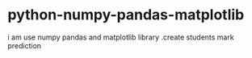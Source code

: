 # python-numpy-pandas-matplotlib
i am use numpy pandas and matplotlib library .create students mark prediction
